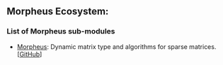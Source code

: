 ## Morpheus Ecosystem:

### List of Morpheus sub-modules
- [Morpheus](https://morpheus-org.github.io/morpheus): Dynamic matrix type and algorithms for sparse matrices. [[GitHub](https://github.com/morpheus-org/morpheus)]
